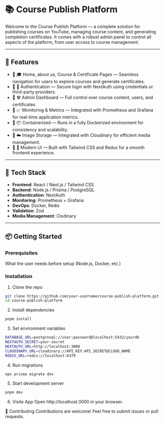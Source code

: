 # 📚 Course Publish Platform

Welcome to the Course Publish Platform — a complete solution for publishing courses on YouTube, managing course content, and generating completion certificates. It comes with a robust admin panel to control all aspects of the platform, from user access to course management.

---

## 🚀 Features

- 🔹 🎓 Home, about us, Course & Certificate Pages — Seamless navigation for users to explore courses and generate certificates.
- 🔹 🔐 Authentication — Secure login with NextAuth using credentials or third-party providers.
- 🔹 🛠️ Admin Dashboard — Full control over course content, users, and certificates.
- 🔹 📈 Monitoring & Metrics — Integrated with Prometheus and Grafana for real-time application metrics.
- 🔹 📦 Containerized — Runs in a fully Dockerized environment for consistency and scalability.
- 🔹 ☁️ Image Storage — Integrated with Cloudinary for efficient media management.
- 🔹 🎨 Modern UI — Built with Tailwind CSS and Redux for a smooth frontend experience.

---

## 🧪 Tech Stack

- **Frontend**: React / Next.js / Tailwind CSS
- **Backend**: Node.js / Prisma / PostgreSQL
- **Authentication**: NextAuth
- **Monitoring**: Prometheus + Grafana
- **DevOps**: Docker, Redis
- **Validation**: Zod
- **Media Management**: Clodinary
---

## 📦 Getting Started

### Prerequisites

What the user needs before setup (Node.js, Docker, etc.)

### Installation

1. Clone the repo

```bash
git clone https://github.com/your-username/course-publish-platform.git
cd course-publish-platform
```

2. Install dependencies

```bash
pnpm install
```

3. Set environment variables

```bash
DATABASE_URL=postgresql://user:password@localhost:5432/yourdb
NEXTAUTH_SECRET=your-secret
NEXTAUTH_URL=http://localhost:3000
CLOUDINARY_URL=cloudinary://API_KEY:API_SECRET@CLOUD_NAME
REDIS_URL=redis://localhost:6379
```

4. Run migrations
```bash
npx prisma migrate dev
```

5. Start development server
```bash
pnpm dev
```

6. Visite App
Open http://localhost:3000 in your browser.


🤝 Contributing
Contributions are welcome! Feel free to submit issues or pull requests.
